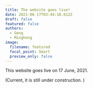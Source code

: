 ```yaml
---
title: The website goes live!
date: 2021-06-17T03:44:18.612Z
draft: false
featured: false
authors:
  - Geng
  - Minghong
image:
  filename: featured
  focal_point: Smart
  preview_only: false
---
```

This website goes live on 17 June, 2021.

(Current, it is still under construction. )